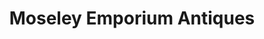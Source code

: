 ---
title: "Moseley Emporium Antiques"
url: /birmingham/moseley-emporium-antiques/
shop: Antiquitäten
---